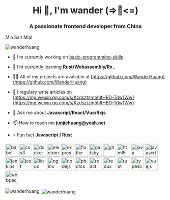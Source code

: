 <h1 align="center">Hi 👋, I'm wander (=>🎃<=)</h1>
<h3 align="center">A passionate frontend developer from China</h3>
<p>Mia San Mia!</p>
<p align="left"> <img src="https://komarev.com/ghpvc/?username=wanderhuang" alt="wanderhuang" /> </p>

- 🔭 I’m currently working on [basic-programming-skills](https://github.com/WanderHuang/Basic-Programming-Knowledge)

- 🌱 I’m currently learning **Rust/Webassembly/Rx..**

- 👨‍💻 All of my projects are available at [https://github.com/WanderHuang](https://github.com/WanderHuang)

- 📝 I regulary write articles on [https://mp.weixin.qq.com/s/KzdsztzmbhItHBD-Tdw1Ww](https://mp.weixin.qq.com/s/KzdsztzmbhItHBD-Tdw1Ww)

- 💬 Ask me about **Javascript/React/Vue/Rxjs**

- 📫 How to reach me **junjiehuang@yeah.net**

- ⚡ Fun fact **Javascript / Rust**

<p align="left"><img src="https://www.vectorlogo.zone/logos/babeljs/babeljs-icon.svg" alt="babel" width="40" height="40"/> <img src="https://devicons.github.io/devicon/devicon.git/icons/css3/css3-original-wordmark.svg" alt="css3" width="40" height="40"/> <img src="https://devicons.github.io/devicon/devicon.git/icons/docker/docker-original-wordmark.svg" alt="docker" width="40" height="40"/> <img src="https://devicons.github.io/devicon/devicon.git/icons/electron/electron-original.svg" alt="electron" width="40" height="40"/> <img src="https://devicons.github.io/devicon/devicon.git/icons/express/express-original-wordmark.svg" alt="express" width="40" height="40"/> <img src="https://www.vectorlogo.zone/logos/flutterio/flutterio-icon.svg" alt="flutter" width="40" height="40"/> <img src="https://www.vectorlogo.zone/logos/gatsbyjs/gatsbyjs-icon.svg" alt="gatsby" width="40" height="40"/> <img src="https://www.vectorlogo.zone/logos/git-scm/git-scm-icon.svg" alt="git" width="40" height="40"/> <img src="https://devicons.github.io/devicon/devicon.git/icons/html5/html5-original-wordmark.svg" alt="html5" width="40" height="40"/> <img src="https://devicons.github.io/devicon/devicon.git/icons/java/java-original-wordmark.svg" alt="java" width="40" height="40"/> <img src="https://devicons.github.io/devicon/devicon.git/icons/javascript/javascript-original.svg" alt="javascript" width="40" height="40"/> <img src="https://www.vectorlogo.zone/logos/jenkins/jenkins-icon.svg" alt="jenkins" width="40" height="40"/> <img src="https://www.vectorlogo.zone/logos/jestjsio/jestjsio-icon.svg" alt="jest" width="40" height="40"/> <img src="https://devicons.github.io/devicon/devicon.git/icons/linux/linux-original.svg" alt="linux" width="40" height="40"/> <img src="https://devicons.github.io/devicon/devicon.git/icons/nginx/nginx-original.svg" alt="nginx" width="40" height="40"/> <img src="https://devicons.github.io/devicon/devicon.git/icons/nodejs/nodejs-original-wordmark.svg" alt="nodejs" width="40" height="40"/> <img src="https://devicons.github.io/devicon/devicon.git/icons/photoshop/photoshop-plain.svg" alt="photoshop" width="40" height="40"/> <img src="https://devicons.github.io/devicon/devicon.git/icons/react/react-original-wordmark.svg" alt="react" width="40" height="40"/> <img src="https://devicons.github.io/devicon/devicon.git/icons/redux/redux-original.svg" alt="redux" width="40" height="40"/> <img src="https://devicons.github.io/devicon/devicon.git/icons/rust/rust-plain.svg" alt="rust" width="40" height="40"/> <img src="https://devicons.github.io/devicon/devicon.git/icons/typescript/typescript-original.svg" alt="typescript" width="40" height="40"/> <img src="https://devicons.github.io/devicon/devicon.git/icons/vuejs/vuejs-original-wordmark.svg" alt="vuejs" width="40" height="40"/> <img src="https://devicons.github.io/devicon/devicon.git/icons/webpack/webpack-original.svg" alt="webpack" width="40" height="40"/></p>

<p><img align="left" src="https://github-readme-stats.vercel.app/api/top-langs/?username=wanderhuang&layout=compact" alt="wanderhuang" /></p>

<p>&nbsp;<img align="center" src="https://github-readme-stats.vercel.app/api?username=wanderhuang&show_icons=true" alt="wanderhuang" /></p>

